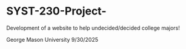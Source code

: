 # SYST-230-Project-
Development of a website to help undecided/decided college majors!

George Mason University 
9/30/2025
